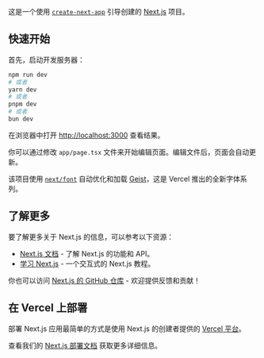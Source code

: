 这是一个使用 [`create-next-app`](https://nextjs.org/docs/app/api-reference/cli/create-next-app) 引导创建的 [Next.js](https://nextjs.org) 项目。

## 快速开始

首先，启动开发服务器：

```bash
npm run dev
# 或者
yarn dev
# 或者
pnpm dev
# 或者
bun dev
```

在浏览器中打开 [http://localhost:3000](http://localhost:3000) 查看结果。

你可以通过修改 `app/page.tsx` 文件来开始编辑页面。编辑文件后，页面会自动更新。

该项目使用 [`next/font`](https://nextjs.org/docs/app/building-your-application/optimizing/fonts) 自动优化和加载 [Geist](https://vercel.com/font)，这是 Vercel 推出的全新字体系列。

## 了解更多

要了解更多关于 Next.js 的信息，可以参考以下资源：

- [Next.js 文档](https://nextjs.org/docs) - 了解 Next.js 的功能和 API。
- [学习 Next.js](https://nextjs.org/learn) - 一个交互式的 Next.js 教程。

你也可以访问 [Next.js 的 GitHub 仓库](https://github.com/vercel/next.js) - 欢迎提供反馈和贡献！

## 在 Vercel 上部署

部署 Next.js 应用最简单的方式是使用 Next.js 的创建者提供的 [Vercel 平台](https://vercel.com/new?utm_medium=default-template&filter=next.js&utm_source=create-next-app&utm_campaign=create-next-app-readme)。

查看我们的 [Next.js 部署文档](https://nextjs.org/docs/app/building-your-application/deploying) 获取更多详细信息。